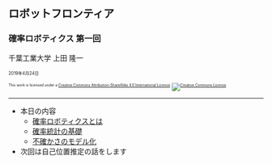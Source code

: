 ## ロボットフロンティア

### 確率ロボティクス 第一回

千葉工業大学 上田 隆一

<span style="font-size:60%">2019年4月24日</span>

<p style="font-size:50%">
This work is licensed under a <a rel="license" href="http://creativecommons.org/licenses/by-sa/4.0/">Creative Commons Attribution-ShareAlike 4.0 International License</a>.
<a rel="license" href="http://creativecommons.org/licenses/by-sa/4.0/">
<img alt="Creative Commons License" style="border-width:0" src="https://i.creativecommons.org/l/by-sa/4.0/88x31.png" /></a>
</p>

---

* 本日の内容
    * [確率ロボティクスとは](https://ryuichiueda.github.io/LNPR_SLIDES/10min/chap1_10min.html)
    * [確率統計の基礎](https://ryuichiueda.github.io/LNPR_SLIDES/30min/chap2_30min.html)
    * [不確かさのモデル化](https://ryuichiueda.github.io/LNPR_SLIDES/30min/chap4_30min.html)
* 次回は自己位置推定の話をします
